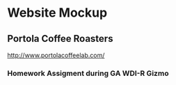 # Website Mockup
## Portola Coffee Roasters
http://www.portolacoffeelab.com/

### Homework Assigment during GA WDI-R Gizmo
